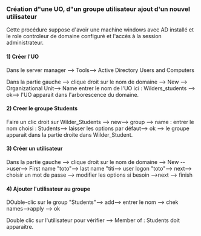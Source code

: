 

### Création d"une UO, d"un groupe utilisateur  ajout d'un nouvel utilisateur 

Cette procédure suppose d'avoir une machine windows avec AD installé et le role controleur de domaine configuré
et l'accès à la session administrateur.

#### 1) Créer l'UO


Dans le server manager --> Tools--> Active Directory Users and Computers

Dans la partie gauche --> clique droit sur le nom de domaine --> New --> Organizational Unit--> Name entrer le nom de l'UO ici : Wilders_students --> ok--> l'UO apparait dans l'arborescence du domaine.


#### 2) Creer le groupe Students

Faire un clic droit sur Wilder_Students --> new--> group --> name : entrer le nom choisi : Students--> laisser les options par défaut--> ok --> le groupe apparait dans la partie droite dans Wilder_Student.

#### 3) Créer un utilisateur 

Dans la partie gauche --> clique droit sur le nom de domaine --> New -->user--> First name "toto"--> last name "titi--> user logon "toto"--> next--> choisir un mot de passe --> modifier les options si besoin -->next --> finish

#### 4) Ajouter l'utilisateur au groupe

DOuble-clic sur le group "Students"--> add--> entrer le nom --> chek names-->apply --> ok

Double clic sur l'utilisateur pour vérifier --> Member of : Students doit apparaitre.


